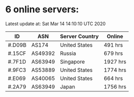# 6 online servers:

Latest update at: Sat Mar 14 14:10:10 UTC 2020

| ID | ASN | Server Country | Online |
| -- | --- | -------------- | ------ |
| #.D09B | AS174 | United States | 491 hrs |
| #.15CF | AS49392 | Russia | 679 hrs |
| #.7F1D | AS63949 | Singapore | 1927 hrs |
| #.9FC3 | AS53889 | United States | 1774 hrs |
| #.E069 | AS40065 | United States | 664 hrs |
| #.2A79 | AS63949 | Japan | 1756 hrs |

